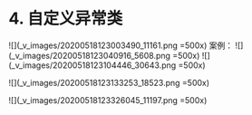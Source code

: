 # 4. 自定义异常类
![](_v_images/20200518123003490_11161.png =500x)
案例：
![](_v_images/20200518123040916_5608.png =500x)
![](_v_images/20200518123104446_30643.png =500x)

![](_v_images/20200518123133253_18523.png =500x)

![](_v_images/20200518123326045_11197.png =500x)